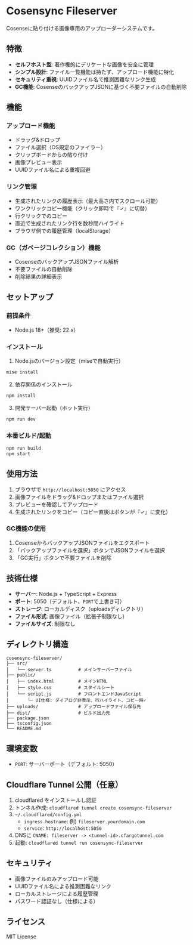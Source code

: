 # Cosensync Fileserver

Cosenseに貼り付ける画像専用のアップローダーシステムです。

## 特徴

- **セルフホスト型**: 著作権的にデリケートな画像を安全に管理
- **シンプル設計**: ファイル一覧機能は持たず、アップロード機能に特化
- **セキュリティ重視**: UUIDファイル名で推測困難なリンク生成
- **GC機能**: CosenseのバックアップJSONに基づく不要ファイルの自動削除

## 機能

### アップロード機能
- ドラッグ&ドロップ
- ファイル選択（OS規定のファイラー）
- クリップボードからの貼り付け
- 画像プレビュー表示
- UUIDファイル名による重複回避

### リンク管理
- 生成されたリンクの履歴表示（最大高さ内でスクロール可能）
- ワンクリックコピー機能（クリック即時で『✓』に切替）
- 行クリックでのコピー
- 直近で生成されたリンク行を数秒間ハイライト
- ブラウザ側での履歴管理（localStorage）

### GC（ガベージコレクション）機能
- CosenseのバックアップJSONファイル解析
- 不要ファイルの自動削除
- 削除結果の詳細表示

## セットアップ

### 前提条件
- Node.js 18+（推奨: 22.x）

### インストール

1. Node.jsのバージョン設定（miseで自動実行）
```bash
mise install
```

2. 依存関係のインストール
```bash
npm install
```

3. 開発サーバー起動（ホット実行）
```bash
npm run dev
```

### 本番ビルド/起動
```bash
npm run build
npm start
```

## 使用方法

1. ブラウザで `http://localhost:5050` にアクセス
2. 画像ファイルをドラッグ&ドロップまたはファイル選択
3. プレビューを確認してアップロード
4. 生成されたリンクをコピー（コピー直後はボタンが『✓』に変化）

### GC機能の使用

1. CosenseからバックアップJSONファイルをエクスポート
2. 「バックアップファイルを選択」ボタンでJSONファイルを選択
3. 「GC実行」ボタンで不要ファイルを削除

## 技術仕様

- **サーバー**: Node.js + TypeScript + Express
- **ポート**: 5050（デフォルト、`PORT`で上書き可）
- **ストレージ**: ローカルディスク（uploadsディレクトリ）
- **ファイル形式**: 画像ファイル（拡張子制限なし）
- **ファイルサイズ**: 制限なし

## ディレクトリ構造

```
cosensync-fileserver/
├── src/
│   └── server.ts          # メインサーバーファイル
├── public/
│   ├── index.html         # メインHTML
│   ├── style.css          # スタイルシート
│   └── script.js          # フロントエンドJavaScript
│       └─ UI仕様: ダイアログ非表示、行ハイライト、コピー時✓
├── uploads/               # アップロードファイル保存先
├── dist/                  # ビルド出力先
├── package.json
├── tsconfig.json
└── README.md
```

## 環境変数

- `PORT`: サーバーポート（デフォルト: 5050）

## Cloudflare Tunnel 公開（任意）

1. cloudflared をインストールし認証
2. トンネル作成: `cloudflared tunnel create cosensync-fileserver`
3. `~/.cloudflared/config.yml`
    - `ingress.hostname`: 例) `fileserver.yourdomain.com`
    - `service`: `http://localhost:5050`
4. DNSに `CNAME: fileserver -> <tunnel-id>.cfargotunnel.com`
5. 起動: `cloudflared tunnel run cosensync-fileserver`

## セキュリティ

- 画像ファイルのみアップロード可能
- UUIDファイル名による推測困難なリンク
- ローカルストレージによる履歴管理
- パスワード認証なし（仕様による）

## ライセンス

MIT License
